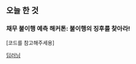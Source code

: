 ## 오늘 한 것

### 채무 불이행 예측 해커톤: 불이행의 징후를 찾아라!

[코드를 참고해주세용]

[딥러닝](https://github.com/weonyee/fisa04/blob/85f975d5d2adc05c9ebd558a203d330a23fae533/Daycon_default.ipynb)
